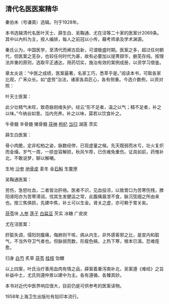 ## 清代名医医案精华

秦伯未（号谦斋）选辑。刊于1928年。

本书选辑清代名医叶天士、薛生白、吴鞠通、尤在泾等二十家的医案计2069条。其中以內科为主，按人编排，每人之前冠以小传，藉考师承及学术渊源。

秦氏认为，中国医学，至清代而阐古启新，可谓极盛时期。医案之多，超过任何朝代，但医案之芜杂，也较任何时代为甚，故有必要加以提菁撷华，删芜存纯，按理法并重的原则，选取平正通达，用药切实，施治有效的案例成册，以资学习借鉴。

章太炎说：“中医之成绩，医案最著，名家工巧，悉萃乎是。”阅读本书，可取各家比观，广釆众长。如“虚劳”治法，诸家各具匠心，各有侧重。今选介数例，以资对照：

叶天士医案：

此少壮精气未旺，致奇脉刚维失护。经云“形不足者，温之以气；精不足者，补之以味。”今纳谷如昔。当内充养。补之以味，莫若以饮食补之。

牛骨髓 羊骨髓 猪骨髓 [茯神](https://www.gmzyjc.com/read/bc/bc05-0.0.2.0.0.md) [枸杞](https://www.gmzyjc.com/read/bc/bc17-0.4.8.0.0.md) [当归](https://www.gmzyjc.com/read/bc/bc17-0.3.3.0.0.md) 湖莲 茨实

薛生白医案：

骨小肉脆，定非松柏之姿，脉数经停，已现虚量之候。先天既弱而水亏，壮火复炽而金燥。岁气一周，一损豈容解损，秋风乍荐，已伤难免重伤。证具如前，药惟补北，不敢说梦，聊以解嘲。

生地 [沙参](https://www.gmzyjc.com/read/bc/bc17-0.4.1.0.0.md) [地骨皮](https://www.gmzyjc.com/read/bc/bc03-0.5.3.0.0.md) 麦冬 金[石斛](https://www.gmzyjc.com/read/bc/bc17-0.4.4.0.0.md) 生[鳖甲](https://www.gmzyjc.com/read/bc/bc17-0.4.15.0.0.md)

吴鞠通医案：

劳伤，急怒吐血，二者皆治肝络。医者不识，见血投凉，以致胃口为苦寒伤残，脾阳肾阳亦为苦寒滑润，伐其生发健运之常，此腹痛晨泄不食，脉沉弦细之所由来也。按三焦俱损，先建中焦，补土可以生金。肾关之虚，亦可赖于胃关矣。

[茯苓](https://www.gmzyjc.com/read/bc/bc05-0.0.1.0.0.md)块 [人参](https://www.gmzyjc.com/read/bc/bc17-0.1.1.0.0.md) [莲子](https://www.gmzyjc.com/read/bc/bc18-0.0.13.0.0.md) [白扁豆](https://www.gmzyjc.com/read/bc/bc17-0.1.7.0.0.md) 芡实 冰糖 广皮炭

尤在泾医案：

肝脏失调，侵阳则腹痛，侮肺则干咳，病从内生，非外感客邪之比，是宣内和脏气，不当外夺卫气者也。但脉弱而数，形瘦色槁，上热下寒，根本已漓，恐难痊愈。

归身 [白芍](https://www.gmzyjc.com/read/bc/bc17-0.3.4.0.0.md) 炙草 [茯苓](https://www.gmzyjc.com/read/bc/bc05-0.0.1.0.0.md) [桂枝](https://www.gmzyjc.com/read/bc/bc01-1.1.2.0.0.md) 饴糖

以上四案，叶氏治疗善用血肉有情之品，薛案着重泻南补北，吴案遵《难经》之旨补益中土，尤氏则遵仲景以建中为主。各有遵循，各臻其妙。

本书对近代中医界响应很大，目前仍是可供参考的医案读物。

1958年上海卫生出版社有铅印本流行。
